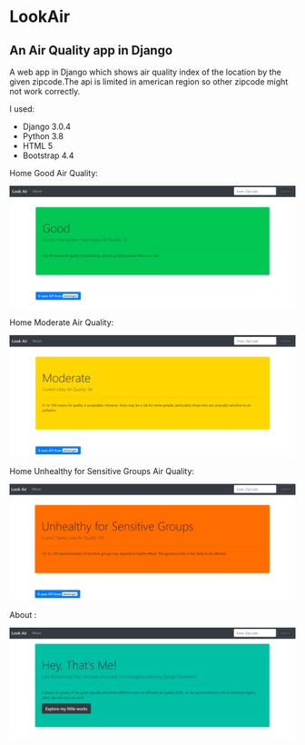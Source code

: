 # LookAir
## An Air Quality app in Django
A web app in Django which shows air quality index of the location by the given zipcode.The api is limited in american region so other zipcode might not work correctly.

I used:
* Django 3.0.4
* Python 3.8
* HTML 5
* Bootstrap 4.4

Home Good Air Quality:

![alt text](https://github.com/n1az/LookAir/blob/master/lookair/templates/Screenshots/Home_Good.PNG)

Home Moderate Air Quality:

![alt text](https://github.com/n1az/LookAir/blob/master/lookair/templates/Screenshots/Home_Mod.PNG)

Home Unhealthy for Sensitive Groups Air Quality:

![alt text](https://github.com/n1az/LookAir/blob/master/lookair/templates/Screenshots/Home_usg.PNG)

About :

![alt text](https://github.com/n1az/LookAir/blob/master/lookair/templates/Screenshots/About.PNG)
